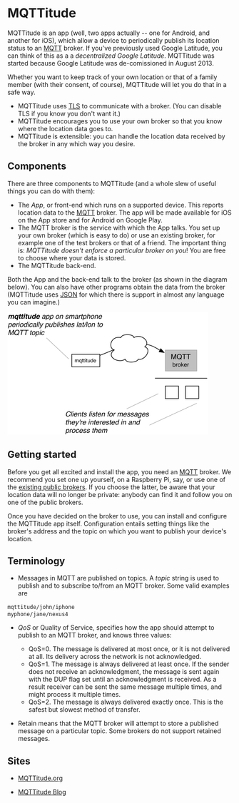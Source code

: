 # MQTTitude

MQTTitude is an app (well, two apps actually -- one for Android, and another for iOS),
which allow a device to periodically publish its location status to an [MQTT]
broker. If you've previously used Google Latitude, you can think of this as a a
_decentralized Google Latitude_. MQTTitude was started because Google Latitude
was de-comissioned in August 2013.

Whether you want to keep track of your own location or that of a family member (with
their consent, of course), MQTTitude will let you do that in a safe way.

* MQTTitude uses [TLS] to communicate with a broker. (You can disable TLS if you
  know you don't want it.)
* MQTTitude encourages you to use your own broker so that you know where the
  location data goes to.
* MQTTitude is extensible: you can handle the location data received by the
  broker in any which way you desire.

## Components

There are three components to MQTTitude (and a whole slew of useful things you can do
with them):

* The _App_, or front-end which runs on a supported device. This reports location
  data to the [MQTT] broker. The app will be made available for iOS on the App store and for
  Android on Google Play.
* The MQTT broker is the service with which the App talks. You set up your own
  broker (which is easy to do) or use an existing broker, for example one of the
  test brokers or that of a friend. The important thing is: _MQTTitude doesn't enforce
  a particular broker on you_! You are free to choose where your data is stored.
* The MQTTitude back-end.

Both the App and the back-end talk to the broker (as shown in the diagram below).
You can also have other programs obtain the data from the broker (MQTTitude
uses [JSON] for which there is support in almost any language you can imagine.)

 ![Architecture](docs/assets/mqttitude.png)

## Getting started

Before you get all excited and install the app, you need an [MQTT] broker. We
recommend you set one up yourself, on a Raspberry Pi, say, or use one of the [existing
public brokers][publicbroker]. If you choose the latter, be aware that your
location data will no longer be private: anybody can find it and follow you on
one of the public brokers.

Once you have decided on the broker to use, you can install and configure the
MQTTitude app itself. Configuration entails setting things like the broker's
address and the topic on which you want to publish your device's location.

## Terminology

* Messages in MQTT are published on topics. A _topic_ string is used to publish
  and to subscribe to/from an MQTT broker. 
  Some valid examples are
```
mqttitude/john/iphone
myphone/jane/nexus4
```

* _QoS_ or Quality of Service, specifies how the app should attempt to publish
  to an MQTT broker, and knows three values:

    * QoS=0. The message is delivered at most once, or it is not delivered at all. Its delivery across the network is not acknowledged.
    * QoS=1. The message is always delivered at least once. If the sender does not receive an acknowledgment, the message is sent again with the DUP flag set until an acknowledgment is received. As a result receiver can be sent the same message multiple times, and might process it multiple times.
    * QoS=2. The message is always delivered exactly once. This is the safest but slowest method of transfer.

* Retain means that the MQTT broker will attempt to store a published message
  on a particular topic. Some brokers do not support retained messages.

## Sites

* [MQTTitude.org](http://mqttitude.org)
* [MQTTitude Blog](http://blog.mqttitude.org)

  [MQTT]: http://mqtt.org
  [JSON]: http://json.org
  [TLS]: http://en.wikipedia.org/wiki/Transport_Layer_Security
  [publicbroker]: http://mqtt.org/wiki/doku.php/public_brokers
